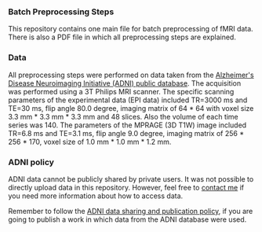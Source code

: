 ### Batch Preprocessing Steps
This repository contains one main file for batch preprocessing of fMRI data. There is also a PDF file in which all preprocessing steps are explained.

### Data
All preprocessing steps were performed on data taken from the [Alzheimer's Disease Neuroimaging Initiative (ADNI) public database](http://adni.loni.usc.edu/).
The acquisition was performed using a 3T Philips MRI scanner. The specific scanning parameters of the experimental data (EPI data) included TR=3000 ms and TE=30 ms, flip angle 80.0 degree, imaging matrix of 64 * 64 with voxel size 3.3 mm * 3.3 mm * 3.3 mm and 48 slices. Also the volume of each time series was 140.
The parameters of the MPRAGE (3D T1W) image included TR=6.8 ms and TE=3.1 ms, flip angle 9.0 degree, imaging matrix of 256 * 256 * 170, voxel size of 1.0 mm * 1.0 mm * 1.2 mm. 



### ADNI policy
ADNI data cannot be publicly shared by private users. It was not possible to directly upload data in this repository. However, feel free to [contact me](https://www.linkedin.com/in/ali-baghayeri-a43aa916a?lipi=urn%3Ali%3Apage%3Ad_flagship3_profile_view_base_contact_details%3BoIplDrggQ62S%2FHTgnq47lw%3D%3D) if you need more information about how to access data.

Remember to follow the [ADNI data sharing and publication policy](https://adni.loni.usc.edu/wp-content/uploads/how_to_apply/ADNI_DSP_Policy.pdf), if you are going to publish a work in which data from the ADNI database were used.
